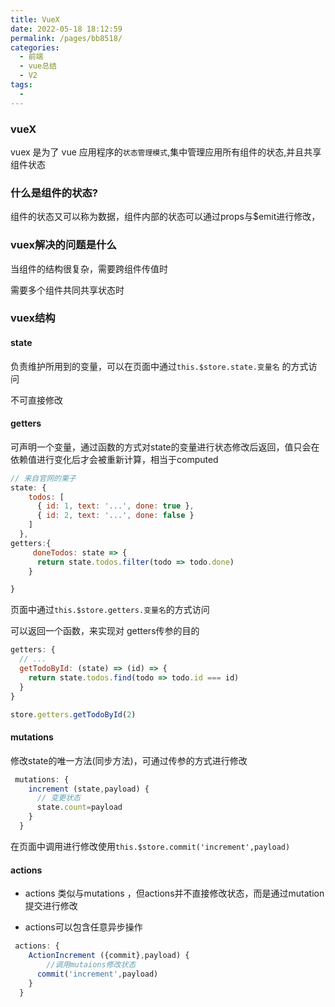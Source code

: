 ```yaml
---
title: VueX
date: 2022-05-18 18:12:59
permalink: /pages/bb8518/
categories:
  - 前端
  - vue总结
  - V2
tags:
  -
---
```


### vueX

vuex 是为了 vue 应用程序的`状态管理模式`,集中管理应用所有组件的状态,并且共享组件状态

### 什么是组件的状态?

组件的状态又可以称为数据，组件内部的状态可以通过props与$emit进行修改，

### vuex解决的问题是什么

当组件的结构很复杂，需要跨组件传值时

需要多个组件共同共享状态时

### vuex结构

#### state

负责维护所用到的变量，可以在页面中通过`this.$store.state.变量名` 的方式访问

不可直接修改

#### getters

可声明一个变量，通过函数的方式对state的变量进行状态修改后返回，值只会在依赖值进行变化后才会被重新计算，相当于computed

```js
// 来自官网的栗子
state: {
    todos: [
      { id: 1, text: '...', done: true },
      { id: 2, text: '...', done: false }
    ]
  },
getters:{
     doneTodos: state => {
      return state.todos.filter(todo => todo.done)
    }

}
```

页面中通过`this.$store.getters.变量名`的方式访问

可以返回一个函数，来实现对 getters传参的目的

```js
getters: {
  // ...
  getTodoById: (state) => (id) => {
    return state.todos.find(todo => todo.id === id)
  }
}
```

```js
store.getters.getTodoById(2)
```

#### mutations

修改state的唯一方法(同步方法)，可通过传参的方式进行修改

```js
 mutations: {
    increment (state,payload) {
      // 变更状态
      state.count=payload
    }
  }
```

在页面中调用进行修改使用`this.$store.commit('increment',payload)`

#### actions

- actions 类似与mutations ，但actions并不直接修改状态，而是通过mutation提交进行修改

- actions可以包含任意异步操作

```js
 actions: {
    ActionIncrement ({commit},payload) {
        //调用mutaions修改状态
      commit('increment',payload)
    }
  }
```